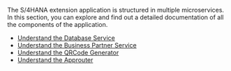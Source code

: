 
The S/4HANA extension application is structured in multiple microservices. In this section, you can explore and find out a detailed documentation of all the components of the application.

- [Understand the Database Service](./db-service/README.md)
- [Understand the Business Partner Service](./bp-service/README.md)
- [Understand the QRCode Generator](./qrcodegenerator/README.md)
- [Understand the Approuter](./approuter/README.md)